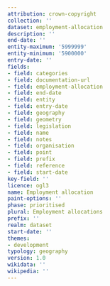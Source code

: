 ```yaml
---
attribution: crown-copyright
collection: ''
dataset: employment-allocation
description: ''
end-date: ''
entity-maximum: '5999999'
entity-minimum: '5900000'
entry-date: ''
fields:
- field: categories
- field: documentation-url
- field: employment-allocation
- field: end-date
- field: entity
- field: entry-date
- field: geography
- field: geometry
- field: legislation
- field: name
- field: notes
- field: organisation
- field: point
- field: prefix
- field: reference
- field: start-date
key-field: ''
licence: ogl3
name: Employment allocation
paint-options: ''
phase: prioritised
plural: Employment allocations
prefix: ''
realm: dataset
start-date: ''
themes:
- development
typology: geography
version: 1.0
wikidata: ''
wikipedia: ''
---
```

